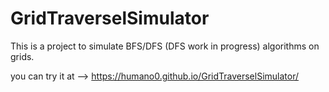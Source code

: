 # GridTraverselSimulator

  This is a project to simulate BFS/DFS (DFS work in progress) algorithms on grids. 



you can try it at --> https://humano0.github.io/GridTraverselSimulator/
